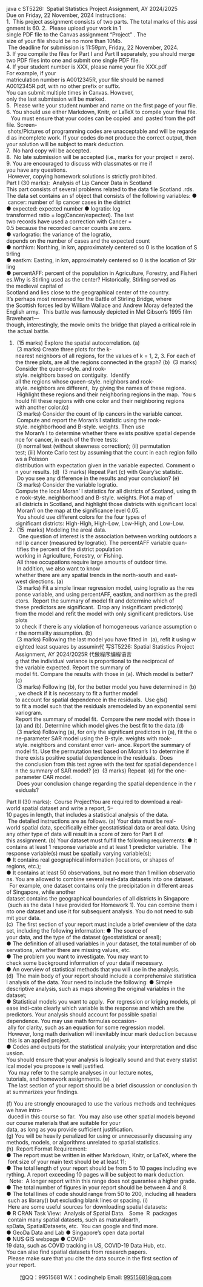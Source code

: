 java c
ST5226:  Spatial Statistics
Project Assignment, AY 2024/2025
Due on Friday, 22 November, 2024
Instructions:
1.  This project assignment consists of two parts. The total marks of this assignment is 60.
2.  Please upload your work in 1 single PDF file to the Canvas assignment “Project” . The size of your file should be no more than 10Mb.  The deadline for submission is 11:59pm, Friday, 22 November, 2024.
3. If you compile the files for Part I and Part II separately, you should merge two PDF files into one and submit one single PDF file.
4. If your student number is XXX, please name your file
XXX.pdf
For example, if your matriculation number is A0012345R, your file should be named A0012345R.pdf, with no other prefix or suffix.
You can submit multiple times in Canvas. However, only the last submission will be marked.
5.  Please write your student number and name on the first page of your file.
6. You should use either Markdown, Knitr, or LaTeX to compile your final file.    You must ensure that your codes can be copied  and  pasted from the pdf file. Screen- shots/Pictures of programming codes are unacceptable and will be regarded as incomplete work. If your codes do not produce the correct output, then your solution will be subject to mark deduction.
7.  No hard copy will be accepted.
8.  No late submission will be accepted (i.e., marks for your project = zero).
9. You are encouraged to discuss with classmates or me if you have any questions.  However, copying homework solutions is strictly prohibited.
Part I (30 marks):  Analysis of Lip Cancer Data in Scotland
This part consists of several problems related to the data file Scotland .rds. The data set contains an sf object that consists of the following variables:
●  cancer: number of lip cancer cases in the district
● expected: expected number
● logratio: log transformed ratio = log(Cancer/expected). The last two records have used a correction with Cancer = 0.5 because the recorded cancer counts are zero.
● varlogratio: the variance of the logratio, depends on the number of cases and the expected count
● northkm: Northing, in km, approximately centered so 0 is the location of Stirling
● eastkm: Easting, in km, approximately centered so 0 is the location of Stirling
● percentAFF: percent of the population in Agriculture, Forestry, and Fisheries.Why is Stirling used as the center? Historically, Stirling served as the medieval capital of Scotland and lies close to the geographical center of the country. It’s perhaps most renowned for the Battle of Stirling Bridge, where the Scottish forces led by William Wallace and Andrew Moray defeated the English army.  This battle was famously depicted in Mel Gibson’s 1995 film Braveheart—though, interestingly, the movie omits the bridge that played a critical role in the actual battle.
1.  (15 marks) Explore the spatial autocorrelation.
(a)  (3 marks) Create three plots for the k-nearest neighbors of all regions, for the values of k = 1, 2, 3. For each of the three plots, are all the regions connected in the graph?
(b)  (3 marks) Consider the queen-style. and rook-style. neighbors based on contiguity.  Identify all the regions whose queen-style. neighbors and rook-style. neighbors are different,  by giving the names of these regions.  Highlight these regions and their neighboring regions in the map.  You should fill these regions with one color and their neighboring regions with another color.(c)  (3 marks) Consider the count of lip cancers in the variable cancer.  Compute and report the Moran’s I statistic using the rook-style. neighborhood and B-style. weights. Then use the Moran’s I to determine whether there exists positive spatial dependence for cancer, in each of the three tests:  (i) normal test (without skewness correction); (ii) permutation test; (iii) Monte Carlo test by assuming that the count in each region follows a Poisson distribution with expectation given in the variable expected. Comment on your results.
(d)  (3 marks) Repeat Part (c) with Geary’sc statistic.  Do you see any difference in the results and your conclusion?
(e)  (3 marks) Consider the variable logratio. Compute the local Moran’ I statistics for all districts of Scotland, using the rook-style. neighborhood and B-style. weights. Plot a map of all districts in Scotland, and highlight those districts with significant local Moran’I on the map at the significance level 0.05.  You should use different colors for the four types of significant districts: High-High, High-Low, Low-High, and Low-Low.
2.  (15  marks) Modeling the areal data.   One question of interest is the association between working outdoors and lip cancer (measured by logratio). The percentAFF variable quan- tifies the percent of the district population working in Agriculture, Forestry, or Fishing.  All three occupations require large amounts of outdoor time.  In addition, we also want to know whether there are any spatial trends in the north-south and east-west directions.
(a)  (3 marks) Fit a simple linear regression model, using logratio as the response variable, and using percentAFF, eastkm, and northkm as the predictors.  Report the summary of model fit and determine which of these predictors are significant.  Drop any insignificant predictor(s) from the model and refit the model with only significant predictors. Use plots to check if there is any violation of homogeneous variance assumption or the normality assumption.
(b)  (3 marks) Following the last model you have fitted in  (a), refit it using weighted least squares by assumin代 写ST5226: Spatial Statistics Project Assignment, AY 2024/2025R
代做程序编程语言g that the individual variance is proportional to the reciprocal of the variable expected. Report the summary of model fit. Compare the results with those in (a). Which model is better?(c)  (3 marks) Following (b), for the better model you have determined in (b), we check if it is necessary to fit a further model to account for spatial dependence in the residuals.  Use gls() to fit a model such that the residuals aremodeled by an exponential semivariogram.
Report the summary of model fit.  Compare the new model with those in (a) and (b). Determine which model gives the best fit to the data.(d)  (3 marks) Following (a), for only the significant predictors in (a), fit the one-parameter SAR model using the B-style. weights with rook-style. neighbors and constant error vari- ance. Report the summary of model fit. Use the permutation test based on Moran’s I to determine if there exists positive spatial dependence in the residuals.  Does the conclusion from this test agree with the test for spatial dependence in the summary of SAR model?
(e)  (3 marks) Repeat  (d) for the one-parameter CAR model.  Does your conclusion change regarding the spatial dependence in the residuals?


Part II (30 marks):  Course ProjectYou are required to download a real-world spatial dataset and write a report, 5–10 pages in length, that includes a statistical analysis of the data.  The detailed instructions are as follows.
(a) Your data must be real-world spatial data, specifically either geostatistical data or areal data. Using any other type of data will result in a score of zero for Part II of this assignment.
(b) Your dataset must fulfill the following requirements:
● It contains at least 1 response variable and at least 1 predictor variable.  The response variable(s) must be spatially varying variable(s);
● It contains real geographical information (locations, or shapes of regions, etc.);
● It contains at least 50 observations, but no more than 1 million observations.
You are allowed to combine several real-data datasets into one dataset.   For example, one dataset contains only the precipitation in different areas of Singapore, while another dataset contains the geographical boundaries of all districts in Singapore  (such as the data I have provided for Homework 1). You can combine them into one dataset and use it for subsequent analysis. You do not need to submit your data.
(c)  The first section of your report must include a brief overview of the dataset, including the following information:
● The source of your data, and the type of the dataset (geostatistical or areal);
● The definition of all used variables in your dataset, the total number of observations, whether there are missing values, etc.
● The problem you want to investigate. You may want to check some background information of your data if necessary.
● An overview of statistical methods that you will use in the analysis.
(d)  The main body of your report should include a comprehensive statistical analysis of the data. Your need to include the following:
● Simple descriptive analysis, such as maps showing the original variables in the dataset;
● Statistical models you want to apply.  For regression or kriging models, please indi-cate clearly which variable is the response and which are the predictors. Your analysis should account for possible spatial dependence. You may use math formulas occasion- ally for clarity, such as an equation for some regression model.  However, long math derivation will inevitably incur mark deduction because this is an applied project.
● Codes and outputs for the statistical analysis; your interpretation and discussion.
You should ensure that your analysis is logically sound and that every statistical model you propose is well justified.  You may refer to the sample analyses in our lecture notes, tutorials, and homework assignments.
(e)  The last section of your report should be a brief discussion or conclusion that summarizes your findings.

(f) You are strongly encouraged to use the various methods and techniques we have intro- duced in this course so far.  You may also use other spatial models beyond our course materials that are suitable for your data, as long as you provide sufficient justification.(g) You will be heavily penalized for using or unnecessarily discussing any methods, models, or algorithms unrelated to spatial statistics.(h)  Report Format Requirement:
● The report must be written in either Markdown, Knitr, or LaTeX, where the font size of your main text should be at least 11;
● The total length of your report should be from 5 to 10 pages including everything. A report exceeding 10 pages will be subject to mark deduction.   Note:  A longer report within this range does not guarantee a higher grade.
● The total number of figures in your report should be between 4 and 8.
● The total lines of code should range from 50 to 200, including all headers such as library() but excluding blank lines or spacing.
(i)  Here are some useful sources for downloading spatial datasets:
● R CRAN Task View:  Analysis of Spatial Data.   Some  R  packages  contain many spatial datasets, such as rnaturalearth, spData, SpatialDatasets, etc.  You can google and find more.
● GeoDa Data and Lab
● Singapore’s open data portal
● NUS GIS webpage
● COVID-19 data, such as COVID tracking in US, COVID-19 Data Hub, etc.
You can also find spatial datasets from research papers.  Please make sure that you cite the data source in the first section of your report.

         
加QQ：99515681  WX：codinghelp  Email: 99515681@qq.com
